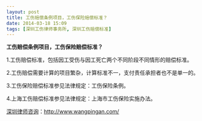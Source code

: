 ```yaml
---
layout: post
title: 工伤赔偿条例项目，工伤保险赔偿标准？
date: 2014-03-18 15:09
tags: [深圳工伤律师事务所, 深圳工伤赔偿标准]
---
```

<strong>工伤赔偿条例项目，工伤保险赔偿标准？</strong>

1.工伤赔偿标准，包括因工受伤与因工死亡两个不同阶段不同情形的赔偿标准。

2.工伤赔偿需要计算的项目繁杂，计算标准不一，支付责任承担者也不是单一的。

3.工伤保险赔偿标准参见法律规定：工伤保险条例。

4.上海工伤赔偿标准参见法律规定：上海市工伤保险实施办法。

<a href="http://www.wangpingan.com/">深圳律师咨询</a>：<a href="http://www.wangpingan.com/">http://www.wangpingan.com/</a>


